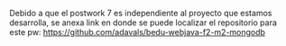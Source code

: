 Debido a que el postwork 7 es independiente al proyecto que estamos desarrolla, se anexa link en donde se puede localizar el repositorio para este pw:
https://github.com/adavals/bedu-webjava-f2-m2-mongodb 

